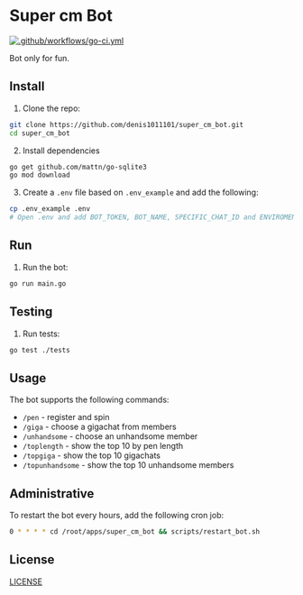 # Super cm Bot

[![.github/workflows/go-ci.yml](https://github.com/denis1011101/super_cm_bot/actions/workflows/go-ci.yml/badge.svg)](https://github.com/denis1011101/super_cm_bot/actions/workflows/go-ci.yml)

Bot only for fun.

## Install

1. Clone the repo:
```sh
git clone https://github.com/denis1011101/super_cm_bot.git
cd super_cm_bot
```

2. Install dependencies
```sh
go get github.com/mattn/go-sqlite3
go mod download
```

3. Create a `.env` file based on `.env_example` and add the following:
```sh
cp .env_example .env
# Open .env and add BOT_TOKEN, BOT_NAME, SPECIFIC_CHAT_ID and ENVIROMENT
```

## Run

1. Run the bot:
```sh
go run main.go
```

## Testing

1. Run tests:
```sh
go test ./tests
```

## Usage

The bot supports the following commands:
- `/pen`           - register and spin
- `/giga`          - choose a gigachat from members
- `/unhandsome`    - choose an unhandsome member
- `/toplength`     - show the top 10 by pen length
- `/topgiga`       - show the top 10 gigachats
- `/topunhandsome` - show the top 10 unhandsome members


## Administrative

To restart the bot every hours, add the following cron job:

```sh
0 * * * * cd /root/apps/super_cm_bot && scripts/restart_bot.sh
```

## License

[LICENSE](LICENSE)
